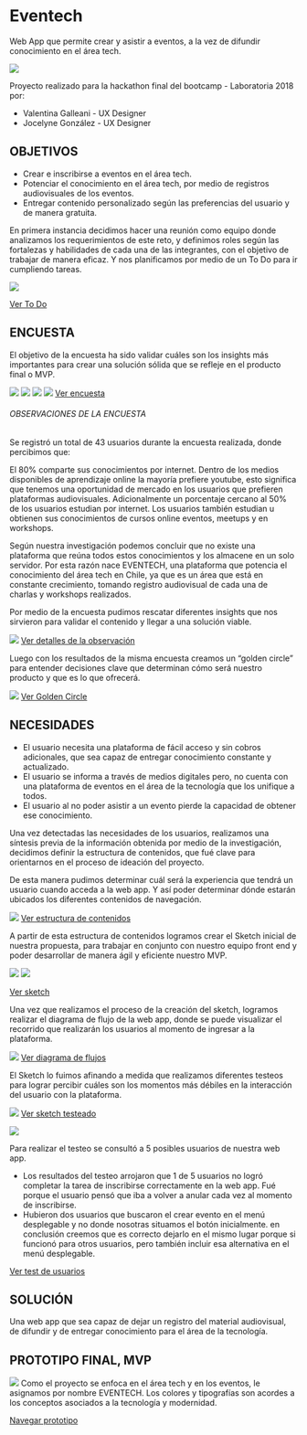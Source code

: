 # Eventech
Web App que permite crear y asistir a eventos, a la vez de difundir conocimiento en el área tech.

![](https://i.imgur.com/hj9ySYl.jpg)

Proyecto realizado para la hackathon final del bootcamp - Laboratoria 2018 por:

- Valentina Galleani - UX Designer
- Jocelyne González - UX Designer

## OBJETIVOS

- Crear e inscribirse a eventos en el área tech.
- Potenciar el conocimiento en el área tech, por medio de registros audiovisuales de los eventos.
- Entregar contenido personalizado según las preferencias del usuario y de manera gratuita.

En primera instancia decidimos hacer una reunión como equipo donde analizamos los requerimientos de este reto, y definimos roles según las fortalezas y habilidades de cada una de las integrantes, con el objetivo de trabajar de manera eficaz. Y nos planificamos por medio de un To Do para ir cumpliendo tareas.

![](https://i.imgur.com/QCswE1P.png)

[Ver To Do](https://drive.google.com/drive/folders/1dp8nrbvlGT4k7xtkvs2wPAOuiylngAB6)

## ENCUESTA

El objetivo de la encuesta ha sido validar cuáles son los insights más importantes para crear una solución sólida que se refleje en el producto final o MVP.

![](https://i.imgur.com/Ckrjt3r.png)
![](https://i.imgur.com/91jYWYh.png)
![](https://i.imgur.com/RsL5KW0.png)
![](https://i.imgur.com/iUY9W7H.png)
[Ver encuesta](https://docs.google.com/forms/d/e/1FAIpQLSdPVBScWy6kLkMwVStGRJlw81bfA9penP1anPO3_RoY8OBY-Q/viewform)

###### OBSERVACIONES DE LA ENCUESTA

Se registró un total de 43 usuarios durante la encuesta realizada, donde percibimos que:

El 80% comparte sus conocimientos por internet. Dentro de los medios disponibles de aprendizaje online la mayoría prefiere youtube, esto significa que tenemos una oportunidad de mercado en los usuarios que prefieren plataformas audiovisuales. Adicionalmente un porcentaje cercano al 50% de los usuarios estudian por internet. Los usuarios también estudian u obtienen sus conocimientos de cursos online eventos, meetups y en workshops.

Según nuestra investigación podemos concluir que no existe una plataforma que reúna todos estos conocimientos y los almacene en un solo servidor. Por esta razón nace EVENTECH, una plataforma que potencia el conocimiento del área tech en Chile, ya que es un área que está en constante crecimiento, tomando registro audiovisual de cada una de charlas y workshops realizados.

Por medio de la encuesta pudimos rescatar diferentes insights que nos sirvieron para validar el contenido y llegar a una solución viable.

![](https://i.imgur.com/yD8wA49.png)
[Ver detalles de la observación](https://drive.google.com/drive/folders/1EPtY8ChBzrmb-oDiI3mBrPGhN9MJI8Dy)

Luego con los resultados de la misma encuesta creamos un “golden circle” para entender decisiones clave que determinan cómo será nuestro producto y que es lo que ofrecerá.

![](https://i.imgur.com/WRcd2Fq.png)
[Ver Golden Circle](https://drive.google.com/drive/folders/16-W6pZEuAysAvC8AswNgUrIZxs-MvkoG)

## NECESIDADES

- El usuario necesita una plataforma de fácil acceso y sin cobros adicionales, que sea capaz de entregar conocimiento constante y actualizado.
- El usuario se informa a través de medios digitales pero, no cuenta con una plataforma de eventos en el área de la tecnología que los unifique a todos.
- El usuario al no poder asistir a un evento pierde la capacidad de obtener ese conocimiento.

Una vez detectadas las necesidades de los usuarios, realizamos una síntesis previa de la información obtenida por medio de la investigación, decidimos definir la estructura de contenidos, que fué clave para orientarnos en el proceso de ideación del proyecto.

De esta manera pudimos determinar cuál será la experiencia que tendrá un usuario cuando acceda a la web app. Y así poder determinar dónde estarán ubicados los diferentes contenidos de navegación.

![](https://i.imgur.com/tszyaoF.png)
[Ver estructura de contenidos](http://)

A partir de esta estructura de contenidos logramos crear el Sketch inicial de nuestra propuesta, para trabajar en conjunto con nuestro equipo front end y poder desarrollar de manera ágil y eficiente nuestro MVP.

![](https://i.imgur.com/FEuFFVY.png)
![](https://i.imgur.com/QomvYk5.png)

[Ver sketch](https://drive.google.com/drive/folders/1uHs2YAc-mBzoDG7TfKZOOr2BhbYRY9Bm)

Una vez que realizamos el proceso de la creación del sketch, logramos realizar el diagrama de flujo de la web app, donde se puede visualizar el recorrido que realizarán los usuarios al momento de ingresar a la plataforma.

![](https://i.imgur.com/BQfW6E3.png)
[Ver diagrama de flujos](https://drive.google.com/drive/folders/16kiPQUgqybKhL-bl8I7DfLekgMR6YHCf)

El Sketch lo fuimos afinando a medida que realizamos diferentes testeos para lograr percibir cuáles son los momentos más débiles en la interacción del usuario con la plataforma.

![](https://i.imgur.com/9f2Z5R9.png)
[Ver sketch testeado](https://marvelapp.com/64bcg0b/screen/40119973)

![](https://i.imgur.com/RpztHlT.png)

Para realizar el testeo se consultó a 5 posibles usuarios de nuestra web app.

- Los resultados del testeo arrojaron que 1 de 5 usuarios no logró completar la tarea de inscribirse correctamente en la web app. Fué porque el usuario pensó que iba a volver a anular cada vez al momento de inscribirse.
- Hubieron dos usuarios que buscaron el crear evento en el menú desplegable y no donde nosotras situamos el botón inicialmente. en conclusión creemos que es correcto dejarlo en el mismo lugar porque si funcionó para otros usuarios, pero también incluir esa alternativa en el menú desplegable.

[Ver test de usuarios](https://drive.google.com/drive/folders/1_de0O1NBzbmBM9Zj01uhS7LuN6Tu6yqR)

## SOLUCIÓN 
Una web app que sea capaz de dejar un registro del material audiovisual, de difundir y de entregar conocimiento para el área de la tecnología.

## PROTOTIPO FINAL, MVP 

![](https://i.imgur.com/bbJGgu8.png)
Como el proyecto se enfoca en el área tech y en los eventos, le asignamos por nombre EVENTECH. Los colores y tipografías son acordes a los conceptos asociados a la tecnología y modernidad.

[Navegar prototipo](https://marvelapp.com/14hc4b76/screen/40075023)

